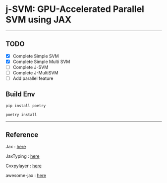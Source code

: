 # j-SVM: GPU-Accelerated Parallel SVM using JAX

---

## TODO

- [x] Complete Simple SVM
- [x] Complete Simple Multi SVM
- [ ] Complete J-SVM
- [ ] Complete J-MultiSVM
- [ ] Add parallel feature

## Build Env

```sh
pip install poetry 

poetry install 
```

---

## Reference

Jax : [here](https://github.com/jax-ml/jax)

JaxTyping : [here](https://github.com/patrick-kidger/jaxtyping)

Cvxpylayer : [here](https://github.com/cvxgrp/cvxpylayers)

awesome-jax : [here](https://github.com/n2cholas/awesome-jax?tab=readme-ov-file)
